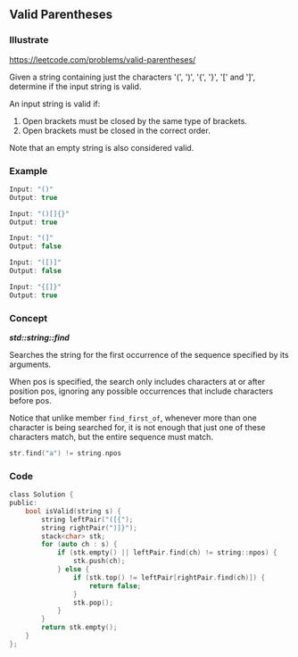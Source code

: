 ## Valid Parentheses
### Illustrate
<https://leetcode.com/problems/valid-parentheses/>

Given a string containing just the characters '(', ')', '{', '}', '[' and ']', determine if the input string is valid.

An input string is valid if:

1. Open brackets must be closed by the same type of brackets.
2. Open brackets must be closed in the correct order.

Note that an empty string is also considered valid.

### Example
```c
Input: "()"
Output: true

Input: "()[]{}"
Output: true

Input: "(]"
Output: false

Input: "([)]"
Output: false

Input: "{[]}"
Output: true
```

### Concept
**_std::string::find_**

Searches the string for the first occurrence of the sequence specified by its arguments.

When pos is specified, the search only includes characters at or after position pos, ignoring any possible occurrences that include characters before pos.

Notice that unlike member `find_first_of`, whenever more than one character is being searched for, it is not enough that just one of these characters match, but the entire sequence must match.

```c
str.find("a") != string.npos
```

### Code
```c
class Solution {
public:
    bool isValid(string s) {
        string leftPair("([{");
        string rightPair(")]}");
        stack<char> stk;
        for (auto ch : s) {
            if (stk.empty() || leftPair.find(ch) != string::npos) {
                stk.push(ch);
            } else {
                if (stk.top() != leftPair[rightPair.find(ch)]) {
                    return false;
                }
                stk.pop();
            }
        }
        return stk.empty();
    }
};
```